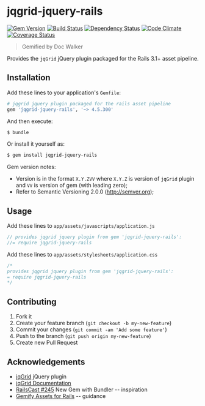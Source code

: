 # jqgrid-jquery-rails
[![Gem Version](https://badge.fury.io/rb/jqgrid-jquery-rails.png)](http://badge.fury.io/rb/jqgrid-jquery-rails)
[![Build Status](https://travis-ci.org/jhx/gem-jqgrid-jquery-rails.png?branch=master)](https://travis-ci.org/jhx/gem-jqgrid-jquery-rails)
[![Dependency Status](https://gemnasium.com/jhx/gem-jqgrid-jquery-rails.png)](https://gemnasium.com/jhx/gem-jqgrid-jquery-rails)
[![Code Climate](https://codeclimate.com/github/jhx/gem-jqgrid-jquery-rails.png)](https://codeclimate.com/github/jhx/gem-jqgrid-jquery-rails)
[![Coverage Status](https://coveralls.io/repos/jhx/gem-jqgrid-jquery-rails/badge.png)](https://coveralls.io/r/jhx/gem-jqgrid-jquery-rails)

> Gemified by Doc Walker

Provides the `jqGrid` jQuery plugin packaged for the Rails 3.1+ asset pipeline.

## Installation

Add these lines to your application's `Gemfile`:

```rb
# jqgrid jquery plugin packaged for the rails asset pipeline
gem 'jqgrid-jquery-rails', '~> 4.5.300'
```

And then execute:

```sh
$ bundle
```

Or install it yourself as:

```sh
$ gem install jqgrid-jquery-rails
```

Gem version notes:

  - Version is in the format `X.Y.ZVV` where `X.Y.Z` is version of `jqGrid` plugin and `VV` is version of gem (with leading zero);
  - Refer to Semantic Versioning 2.0.0 (http://semver.org);

## Usage

Add these lines to `app/assets/javascripts/application.js`

```js
// provides jqgrid jquery plugin from gem 'jqgrid-jquery-rails':
//= require jqgrid-jquery-rails
```

Add these lines to `app/assets/stylesheets/application.css`

```css
/*
provides jqgrid jquery plugin from gem 'jqgrid-jquery-rails':
= require jqgrid-jquery-rails
*/
```

## Contributing

1. Fork it
2. Create your feature branch (`git checkout -b my-new-feature`)
3. Commit your changes (`git commit -am 'Add some feature'`)
4. Push to the branch (`git push origin my-new-feature`)
5. Create new Pull Request

## Acknowledgements

- [jqGrid](http://www.trirand.com/blog/) jQuery plugin
- [jqGrid Documentation](http://www.trirand.com/jqgridwiki/doku.php)
- [RailsCast #245](http://railscasts.com/episodes/245-new-gem-with-bundler) New Gem with Bundler -- inspiration
- [Gemify Assets for Rails](http://prioritized.net/blog/gemify-assets-for-rails/) -- guidance
